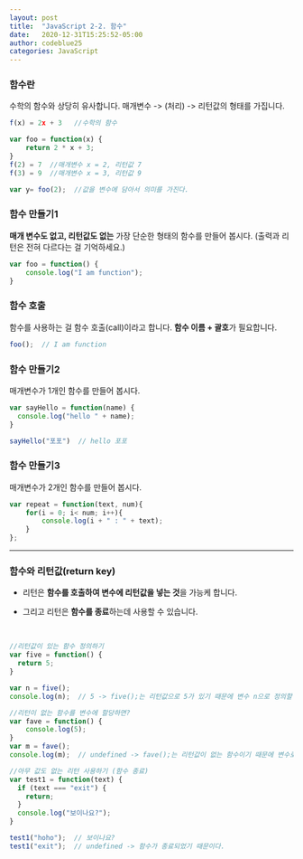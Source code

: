 ```yaml
---
layout: post
title:  "JavaScript 2-2. 함수"
date:   2020-12-31T15:25:52-05:00
author: codeblue25
categories: JavaScript
---
```


<h3>함수란</h3>

수학의 함수와 상당히 유사합니다. 매개변수 -> (처리) -> 리턴값의 형태를 가집니다.

```javascript
f(x) = 2x + 3   //수학의 함수

var foo = function(x) {
    return 2 * x + 3;
}
f(2) = 7  //매개변수 x = 2, 리턴값 7
f(3) = 9  //매개변수 x = 3, 리턴값 9

var y= foo(2);  //값을 변수에 담아서 의미를 가진다.
```



<h3>함수 만들기1</h3>

**매개 변수도 없고, 리턴값도 없는** 가장 단순한 형태의 함수를 만들어 봅시다. 
(출력과 리턴은 전혀 다르다는 걸 기억하세요.)

```javascript
var foo = function() {
    console.log("I am function");
}
```



<h3>함수 호출</h3>

함수를 사용하는 걸 함수 호출(call)이라고 합니다. **함수 이름 + 괄호**가 필요합니다.

```javascript
foo();  // I am function
```



<h3>함수 만들기2</h3>

매개변수가 1개인 함수를 만들어 봅시다.

```javascript
var sayHello = function(name) {
  console.log("hello " + name);
}

sayHello("포포")  // hello 포포
```



<h3>함수 만들기3</h3>

매개변수가 2개인 함수를 만들어 봅시다.

```javascript
var repeat = function(text, num){
    for(i = 0; i< num; i++){
        console.log(i + " : " + text);
    }
};
```

-----

<h3>함수와 리턴값(return key)</h3>

* 리턴은 **함수를 호출하여 변수에 리턴값을 넣는 것**을 가능케 합니다.

* 그리고 리턴은 **함수를 종료**하는데 사용할 수 있습니다.

  <br/>

```javascript
//리턴값이 있는 함수 정의하기
var five = function() {
  return 5;
}

var n = five();
console.log(n);  // 5 -> five();는 리턴값으로 5가 있기 때문에 변수 n으로 정의할 수 있다.
```

```javascript
//리턴이 없는 함수를 변수에 할당하면?
var fave = function() {
    console.log(5);
}
var m = fave();
console.log(m);  // undefined -> fave();는 리턴값이 없는 함수이기 때문에 변수로 정의될 수 없다.
```

```javascript
//아무 값도 없는 리턴 사용하기 (함수 종료)
var test1 = function(text) {
  if (text === "exit") {
    return;
  }   
  console.log("보이나요?");    
}

test1("hoho");  // 보이나요?
test1("exit");  // undefined -> 함수가 종료되었기 때문이다.
```